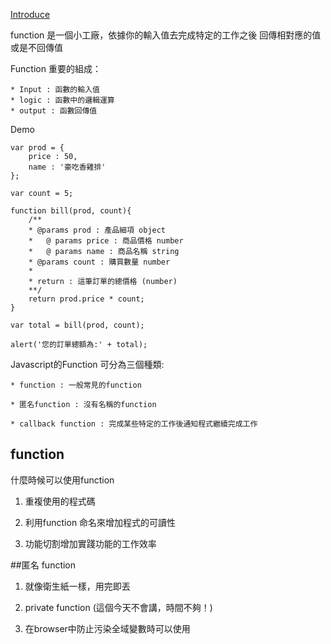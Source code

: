 [Introduce](introduce.md)

function 是一個小工廠，依據你的輸入值去完成特定的工作之後
回傳相對應的值或是不回傳值

Function 重要的組成：

    * Input : 函數的輸入值
    * logic : 函數中的邏輯運算
    * output : 函數回傳值

Demo

    var prod = {
        price : 50,
        name : '豪吃香雞排'
    };

    var count = 5;

    function bill(prod, count){
        /**
        * @params prod : 產品細項 object
        *   @ params price : 商品價格 number
        *   @ params name : 商品名稱 string
        * @params count : 購買數量 number
        *
        * return : 這筆訂單的總價格 (number)
        **/
        return prod.price * count;
    }

    var total = bill(prod, count);

    alert('您的訂單總額為:' + total);

Javascript的Function 可分為三個種類:

    * function : 一般常見的function

    * 匿名function : 沒有名稱的function

    * callback function : 完成某些特定的工作後通知程式繼續完成工作

## function

什麼時候可以使用function

1. 重複使用的程式碼

2. 利用function 命名來增加程式的可讀性

3. 功能切割增加實踐功能的工作效率

##匿名 function

1. 就像衛生紙一樣，用完即丟

2. private function
(這個今天不會講，時間不夠！)

3. 在browser中防止污染全域變數時可以使用

